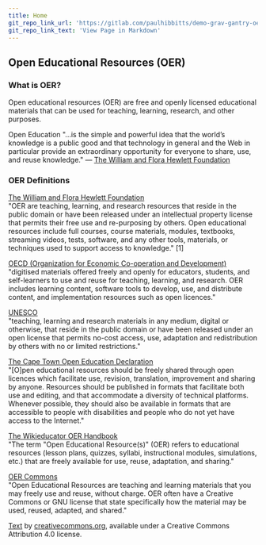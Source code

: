 ```yaml
---
title: Home
git_repo_link_url: 'https://gitlab.com/paulhibbitts/demo-grav-gantry-oer-content/raw/master/pages/01.home/default.md'
git_repo_link_text: 'View Page in Markdown'
---
```


## Open Educational Resources (OER)

### What is OER?
Open educational resources (OER) are free and openly licensed educational materials that can be used for teaching, learning, research, and other purposes.

Open Education "...is the simple and powerful idea that the world’s knowledge is a public good and that technology in general and the Web in particular provide an extraordinary opportunity for everyone to share, use, and reuse knowledge."
— [The William and Flora Hewlett Foundation](http://www.hewlett.org/programs/education-program/open-educational-resources)

### OER Definitions
[The William and Flora Hewlett Foundation](http://www.hewlett.org/programs/education-program/open-educational-resources)  
"OER are teaching, learning, and research resources that reside in the public domain or have been released under an intellectual property license that permits their free use and re-purposing by others. Open educational resources include full courses, course materials, modules, textbooks, streaming videos, tests, software, and any other tools, materials, or techniques used to support access to knowledge." [1]

[OECD (Organization for Economic Co-operation and Development)](https://www.oecd.org/dataoecd/35/7/38654317.pdf)  
"digitised materials offered freely and openly for educators, students, and self-learners to use and reuse for teaching, learning, and research. OER includes learning content, software tools to develop, use, and distribute content, and implementation resources such as open licences."

[UNESCO](http://www.unesco.org/new/en/communication-and-information/events/calendar-of-events/events-websites/world-open-educational-resources-congress/)  
"teaching, learning and research materials in any medium, digital or otherwise, that reside in the public domain or have been released under an open license that permits no-cost access, use, adaptation and redistribution by others with no or limited restrictions."

[The Cape Town Open Education Declaration](http://www.capetowndeclaration.org/read-the-declaration)  
"[O]pen educational resources should be freely shared through open licences which facilitate use, revision, translation, improvement and sharing by anyone. Resources should be published in formats that facilitate both use and editing, and that accommodate a diversity of technical platforms. Whenever possible, they should also be available in formats that are accessible to people with disabilities and people who do not yet have access to the Internet."

[The Wikieducator OER Handbook](http://www.wikieducator.org/OER_Handbook/educator_version_one)  
"The term "Open Educational Resource(s)" (OER) refers to educational resources (lesson plans, quizzes, syllabi, instructional modules, simulations, etc.) that are freely available for use, reuse, adaptation, and sharing."

[OER Commons](http://www.oercommons.org/about#about-open-educational-resources)  
"Open Educational Resources are teaching and learning materials that you may freely use and reuse, without charge. OER often have a Creative Commons or GNU license that state specifically how the material may be used, reused, adapted, and shared."

[Text](https://wiki.creativecommons.org/wiki/What_is_OER%3F) by [creativecommons.org](https://wiki.creativecommons.org), available under a Creative Commons Attribution 4.0 license.
